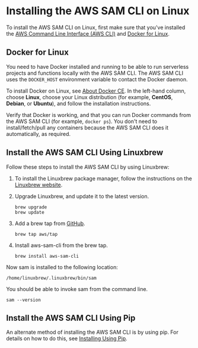 # Installing the AWS SAM CLI on Linux<a name="serverless-sam-cli-install-linux"></a>

To install the AWS SAM CLI on Linux, first make sure that you've installed the [AWS Command Line Interface \(AWS CLI\)](https://docs.aws.amazon.com/cli/latest/userguide/installing.html) and [Docker for Linux](#serverless-sam-cli-install-linux-docker)\.

## Docker for Linux<a name="serverless-sam-cli-install-linux-docker"></a>

You need to have Docker installed and running to be able to run serverless projects and functions locally with the AWS SAM CLI\. The AWS SAM CLI uses the `DOCKER_HOST` environment variable to contact the Docker daemon\.

To install Docker on Linux, see [About Docker CE](https://docs.docker.com/install/)\. In the left\-hand column, choose **Linux**, choose your Linux distribution \(for example, **CentOS**, **Debian**, or **Ubuntu**\), and follow the installation instructions\.

Verify that Docker is working, and that you can run Docker commands from the AWS SAM CLI \(for example, `docker ps`\)\. You don't need to install/fetch/pull any containers because the AWS SAM CLI does it automatically, as required\.

## Install the AWS SAM CLI Using Linuxbrew<a name="serverless-sam-cli-install-linux-linuxbrew"></a>

Follow these steps to install the AWS SAM CLI by using Linuxbrew:

1. To install the Linuxbrew package manager, follow the instructions on the [Linuxbrew website](http://linuxbrew.sh/)\.

1. Upgrade Linuxbrew, and update it to the latest version\.

   ```
   brew upgrade
   brew update
   ```

1. Add a brew tap from [GitHub](https://github.com/aws/homebrew-tap)\.

   ```
   brew tap aws/tap
   ```

1. Install aws\-sam\-cli from the brew tap\.

   ```
   brew install aws-sam-cli
   ```

Now sam is installed to the following location:

```
/home/linuxbrew/.linuxbrew/bin/sam
```

You should be able to invoke sam from the command line\.

```
sam --version
```

## Install the AWS SAM CLI Using Pip<a name="serverless-sam-cli-install-mac-pip"></a>

An alternate method of installing the AWS SAM CLI is by using pip\. For details on how to do this, see [Installing Using Pip](serverless-sam-cli-install-additional.md#serverless-sam-cli-install-using-pip)\.